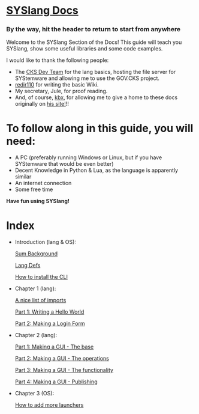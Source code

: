 # [SYSlang Docs](https://jodri-code.github.io/sysl-docs)
### By the way, hit the header to return to start from anywhere

Welcome to the SYSlang Section of the Docs! This guide will teach you SYSlang, show some useful libraries and some code examples.

I would like to thank the following people:
- The [CKS Dev Team](https://github.com/CKStudios2018) for the lang basics, hosting the file server for SYStemware and allowing me to use the GOV.CKS project.
- [redir110](https://github.com/redir110) for writing the basic Wiki.
- My secretary, Jule, for proof reading.
- And, of course, [kbx](https://github.com/kb-x), for allowing me to give a home to these docs originally on [his site!](https://docs.kbx.codes/)!!

# To follow along in this guide, you will need:
* A PC (preferably running Windows or Linux, but if you have SYStemware that would be even better)
* Decent Knowledge in Python & Lua, as the language is apparently similar
* An internet connection
* Some free time

**Have fun using SYSlang!**
# Index
* Introduction (lang & OS):

  [Sum Background](https://jodri-code.github.io/SYStemware.php)

  [Lang Defs](https://docs.google.com/document/d/1pGIEeBDoBy7iL85BabAjHRIA6SznABof1AjNUcOL6xE/edit?usp=drivesdk)

  [How to install the CLI](https://jodri-code.github.io/sysl-docs/SYSlang/intro/basic)
* Chapter 1 (lang):

  [A nice list of imports](https://jodri-code.github.io/sysl-docs/SYSlang/class)

  [Part 1: Writing a Hello World](https://jodri-code.github.io/sysl-docs/SYSlang/tutorials/helloworld)

  [Part 2: Making a Login Form](https://jodri-code.github.io/sysl-docs/SYSlang/tutorials/loginf)
* Chapter 2 (lang):

  [Part 1: Making a GUI - The base](https://jodri-code.github.io/sysl-docs/SYSlang/tutorials/GUI1)

  [Part 2: Making a GUI - The operations](https://jodri-code.github.io/sysl-docs/SYSlang/tutorials/GUI2)

  [Part 3: Making a GUI - The functionality](https://jodri-code.github.io/sysl-docs/SYSlang/tutorials/GUI3)

  [Part 4: Making a GUI - Publishing](https://jodri-code.github.io/SYStemware.php/publishing)

* Chapter 3 (OS):

  [How to add more launchers](https://jodri-code.github.io/SYStemware.php/launchers/#multi-install)
